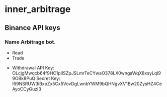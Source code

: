 # inner_arbitrage

## Binance API keys

### Name Arbitrage bot. 
+ Read 
+ Trade 
- Withdrawal
API Key:    OLcjgMwqcb64f9HC1pIlSZpJSLmrTeCYwaO378LX0wngaWqX8xsyLql99OBk8PuQ
Secret Key: I69NSRUW3iBxpZx5Cx5VovDgLwnbYWM9bQHNgvXV1Bw20ZysHZ4CeAyoCCyGuzI3


